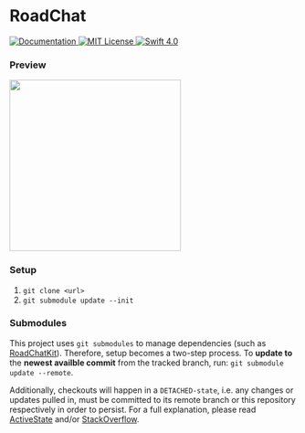 # RoadChat

<a href="https://app.swaggerhub.com/apis/niksauer/RoadChat/1.0.0">
    <img src="http://img.shields.io/badge/read_the-docs-92A8D1.svg" alt="Documentation">
</a>
<a href="license">
    <img src="http://img.shields.io/badge/license-MIT-brightgreen.svg" alt="MIT License">
</a>
<a href="https://swift.org">
    <img src="http://img.shields.io/badge/swift-4.0-brightgreen.svg" alt="Swift 4.0">
</a>

### Preview
<img src="https://github.com/niksauer/RoadChat/blob/beta/Docs/PreviewScreenshot.png" width="300">

### Setup 
1. `git clone <url>`
2. `git submodule update --init`

### Submodules
This project uses `git submodules` to manage dependencies (such as [RoadChatKit](https://github.com/niksauer/RoadChatKit)). Therefore, setup becomes a two-step process. To **update to** the **newest availble commit** from the tracked branch, run: `git submodule update --remote`.

Additionally, checkouts will happen in a `DETACHED-state`, i.e. any changes or updates pulled in, must be committed to its remote branch or this repository respectively in order to persist. For a full explanation, please read [ActiveState](https://www.activestate.com/blog/2014/05/getting-git-submodule-track-branch) and/or [StackOverflow](https://stackoverflow.com/questions/18770545/why-is-my-git-submodule-head-detached-from-master).
